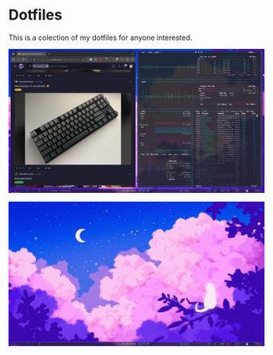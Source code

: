 # Dotfiles

This is a colection of my dotfiles for anyone interested. 

![Preview](./screenshot_1.png)

![Preview](./screenshot_2.png)

